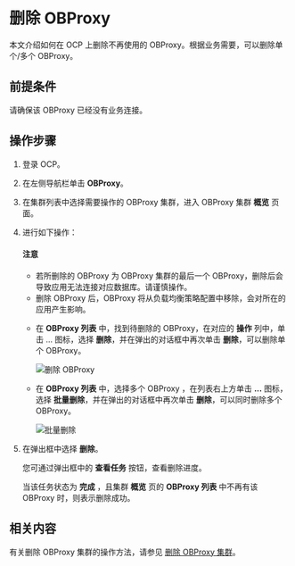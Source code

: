 # 删除 OBProxy

本文介绍如何在 OCP 上删除不再使用的 OBProxy。根据业务需要，可以删除单个/多个 OBProxy。

## 前提条件

请确保该 OBProxy 已经没有业务连接。

## 操作步骤

1. 登录 OCP。

2. 在左侧导航栏单击 **OBProxy**。

3. 在集群列表中选择需要操作的 OBProxy 集群，进入 OBProxy 集群 **概览** 页面。

4. 进行如下操作：

   <main id="notice" type='notice'>
   <h4>注意</h4>
   <p><ul>
   <li>若所删除的 OBProxy 为 OBProxy 集群的最后一个 OBProxy，删除后会导致应用无法连接对应数据库。请谨慎操作。</li>
   <li>删除 OBProxy 后，OBProxy 将从负载均衡策略配置中移除，会对所在的应用产生影响。</li>
   </ul></p>
   </main>

   * 在 **OBProxy 列表** 中，找到待删除的 OBProxy，在对应的 **操作** 列中，单击 ... 图标，选择 **删除**，并在弹出的对话框中再次单击 **删除**，可以删除单个 OBProxy。

      ![删除 OBProxy](https://obbusiness-private.oss-cn-shanghai.aliyuncs.com/doc/img/observer-enterprise/V4.1.0/user-guide/odp-management/delete-an-odp.png)

   * 在 **OBProxy 列表** 中，选择多个 OBProxy ，在列表右上方单击 **...** 图标，选择 **批量删除**，并在弹出的对话框中再次单击 **删除**，可以同时删除多个 OBProxy。
  
      ![批量删除](https://obbusiness-private.oss-cn-shanghai.aliyuncs.com/doc/img/observer-enterprise/V4.1.0/user-guide/odp-management/delete-odps.png)

5. 在弹出框中选择 **删除**。

   您可通过弹出框中的 **查看任务** 按钮，查看删除进度。

   当该任务状态为 **完成** ，且集群 **概览** 页的 **OBProxy 列表** 中不再有该 OBProxy 时，则表示删除成功。

## 相关内容

有关删除 OBProxy 集群的操作方法，请参见 [删除 OBProxy 集群](../2.manage-obproxy-clusters/3.delete-obproxy-cluster.md)。
